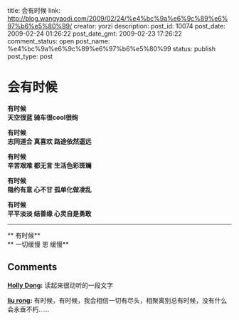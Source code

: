 title: 会有时候
link: http://blog.wangyaodi.com/2009/02/24/%e4%bc%9a%e6%9c%89%e6%97%b6%e5%80%99/
creator: yorzi
description: 
post_id: 10074
post_date: 2009-02-24 01:26:22
post_date_gmt: 2009-02-23 17:26:22
comment_status: open
post_name: %e4%bc%9a%e6%9c%89%e6%97%b6%e5%80%99
status: publish
post_type: post

# 会有时候

**有时候**  
**天空很蓝 骑车很cool很绚**  
  
**有时候**  
**志同道合 真喜欢 路途依然遥远**  
  
**有时候**  
**辛苦艰难 都无言 生活色彩斑斓**  
  
**有时候**  
**隐约有意 心不甘 孤单化做凌乱**  
  
**有时候**  
**平平淡淡 结善缘 心灵自是勇敢**  
** **  
** 有时候**  
** 一切缓慢 恩 缓慢**

## Comments

**[Holly Dong](#204 "2009-03-09 22:57:42"):** 读起来很动听的一段文字

**[liu rong](#205 "2009-02-25 18:03:14"):** 有时候，有时候，我会相信一切有尽头，相聚离别总有时候，没有什么会永垂不朽……


